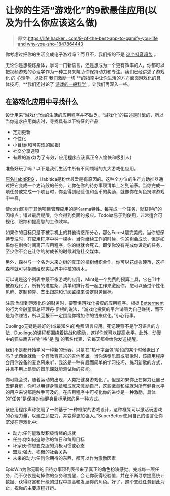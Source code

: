 # 让你的生活“游戏化”的9款最佳应用(以及为什么你应该这么做)

> 原文:[https://life hacker . com/9-of-the-best-app-to-gamify-you-life and why-you-sho-1847864443](https://lifehacker.com/9-of-the-best-apps-to-gamify-your-life-and-why-you-sho-1847864443)

你考虑过把你的生活变成电子游戏吗？而且不，我们指的不是 [这个抖音趋势](https://www.tiktok.com/@fword.you.tattoo/video/7016418629436722438?is_from_webapp=v1) 。

无论你是想锻炼身体，学习一门新语言，还是想成为一个更有效率的人，你都可以把视频游戏的心理学作为一种工具来帮助你保持动力和专注。我们已经讲述了游戏化 的 [心理学，以及在](https://lifehacker.com/the-psychology-of-gamification-can-apps-keep-you-motiv-1521754385) [我们激励一切](https://lifehacker.com/gamify-your-life-a-guide-to-incentivizing-everything-5975824) **的指南中让你生活的方方面面游戏化的具体技巧。**我们还讨论了 [游戏的一般科学](http://lifehacker.com/in-defense-of-video-games-more-than-just-an-entertaini-5881205) 。让我们再深入一些。

## 在游戏化应用中寻找什么

设计用来“游戏化”你的生活的应用程序并不缺乏。“游戏化”的描述是时髦的，所以当你追求应用商店时，寻找具有以下特征的产品:

*   定期更新
*   个性化
*   小目标(和可实现的回报)
*   社交分享选项
*   有趣的游戏(为了有效，应用程序应该真正令人愉快和吸引人)

准备好玩了吗？以下是我们生活中所有不同领域的九大游戏化应用。

[原名HabitRPG](https://lifehacker.com/habitrpg-turns-better-behavior-into-a-game-of-survival-5976476) ，Habitica是粉丝最爱是有原因的。这种全方位的生产力助推器通过把它变成一个史诗般的任务，让你在你的待办事项清单上名列前茅。当你完成一项任务或完成一个项目时，你会得到经验值和金币的奖励，就像你在角色扮演游戏中一样。

使doist区别于其他项目管理应用的是Karma特性。每完成一个任务，就获得好的因缘点；错过最后期限，你会得到负面的报应。Todoist易于到使用，非常适合可视化、跟踪和提高您的工作效率。

如果你的目标只是不被手机上的其他诱惑所分心，那么Forest是完美的。当你想保持专注时，在应用程序中种一棵树。当你继续工作的时候，你的树会成长，但是如果你在剩余时间离开应用程序，你的树就会死去。即使你没有完成你设定的任务，至少你不会在让你的树成长的时候浏览社交媒体。

另外，森林与一个名为未来之树的真正的植树组织合作。你可以花虚拟硬币，这样森林就可以捐赠给现实世界中种植的树木。

可以说是这个列表中最不像游戏的应用，Mint是一个免费的预算工具，它在T1中被游戏化了，所有的进度条、清单和排行榜一起工作来激励你。您可以通过个性化见解、定制预算、支出跟踪和订阅监控来设定财务目标。

注意:当谈到游戏化你的财务时，要警惕游戏化投资的应用程序。根据 [Betterment](https://www.betterment.com/) 的行为金融董事总经理丹·伊根的说法，“游戏化投资的平台试图为自己赚钱，而不是为你赚钱，所以回报不一定围绕你增加你的钱来优化。”小心行事。

Duolingo无疑是最好的(或最知名的)免费语言应用。死记硬背不是学习语言的方法，Duolingo的课程都围绕着挑战和奖励，这样你就可以提高水平。此外，动漫中的猫头鹰吉祥物“哆”是 [和](https://mashable.com/article/duolingo-owl-memes) 的著名代表，它每天都会给你发送提醒。

我们不是都开始学习一种新的乐器，只是在“热十字面包”阶段的某个时候退出了吗？尤西金就像一个有教育意义的吉他英雄。当你演奏乐器或唱歌时，该应用程序会用你设备的麦克风来听，我这是一种有趣而简单的学习技巧、练习新歌的方式，并且不用上昂贵的音乐课就能测试你的技能。

你可能会说，随着运动的出现，人类把健身游戏化了。但是如果你正在努力让自己去健身房，你可以用健身徽章和成就来激励自己，这些徽章和成就对所有健身水平的用户来说都是触手可及的。在应用程序中可视化你的进步是一种激励，具体的“任务”是保持对你健身目标承诺的另一种方式。

该应用程序声称使用了一种基于“一种框架的游戏设计，这种框架可以激活玩游戏的心理力量，以建立适应力，并变得更加强大。”SuperBetter使用自己的语言让你沉浸在游戏化中:

*   动力:任何能激发积极情绪的成就
*   任务:你如何追踪你的每日和每周目标
*   坏家伙:你想要克服的消极习惯或心态
*   盟友:强大、积极的社会关系
*   未来的动力:任何你期待的东西，都可以作为激励因素

EpicWin为你无聊的旧待办事项列表带来了真正的角色扮演感觉。完成每一项任务，而不仅仅是勾掉你的杂务和提醒，会让你获得经验值，并在不断寻求提高统计数据、获得财富和升级的过程中提高和发展你的角色。好了，这个支线任务到此为止，祝你的主要旅程好运。